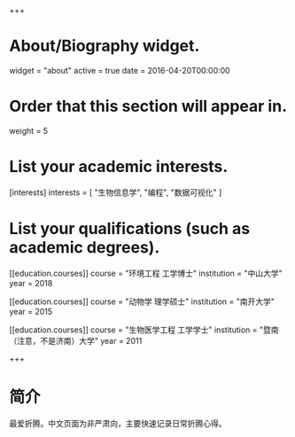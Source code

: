 +++
# About/Biography widget.
widget = "about"
active = true
date = 2016-04-20T00:00:00

# Order that this section will appear in.
weight = 5

# List your academic interests.
[interests]
  interests = [
    "生物信息学",
    "编程",
    "数据可视化"
  ]

# List your qualifications (such as academic degrees).
[[education.courses]]
  course = "环境工程 工学博士"
  institution = "中山大学"
  year = 2018

[[education.courses]]
  course = "动物学 理学硕士"
  institution = "南开大学"
  year = 2015

[[education.courses]]
  course = "生物医学工程 工学学士"
  institution = "暨南（注意，不是济南）大学"
  year = 2011
 
+++

# 简介

最爱折腾。中文页面为非严肃向，主要快速记录日常折腾心得。